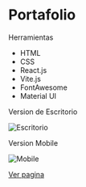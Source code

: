 # Portafolio

Herramientas

- HTML
- CSS
- React.js
- Vite.js
- FontAwesome
- Material UI

Version de Escritorio

![Escritorio](img/portafolio-desktop.png)

Version Mobile

![Mobile](img/portafolio-mobile.png)

[Ver pagina](https://faustoleal.github.io/tasty-app/)
